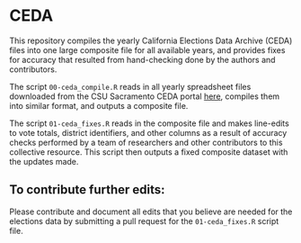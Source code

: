 # CEDA
This repository compiles the yearly California Elections Data Archive (CEDA) files into one large composite file for all available years, and provides fixes for accuracy that resulted from hand-checking done by the authors and contributors.

The script `00-ceda_compile.R` reads in all yearly spreadsheet files downloaded from the CSU Sacramento CEDA portal [here](https://csus-dspace.calstate.edu/handle/10211.3/210187), compiles them into similar format, and outputs a composite file.

The script `01-ceda_fixes.R` reads in the composite file and makes line-edits to vote totals, district identifiers, and other columns as a result of accuracy checks performed by a team of researchers and other contributors to this collective resource. This script then outputs a fixed composite dataset with the updates made.

## To contribute further edits:

Please contribute and document all edits that you believe are needed for the elections data by submitting a pull request for the `01-ceda_fixes.R` script file.
